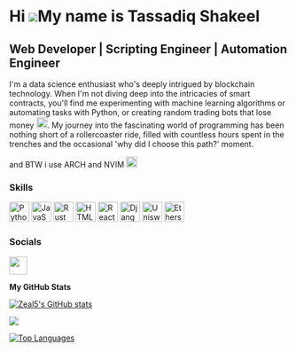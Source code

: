 Hi ![](https://user-images.githubusercontent.com/18350557/176309783-0785949b-9127-417c-8b55-ab5a4333674e.gif)My name is Tassadiq Shakeel
========================================================================================================================================

Web Developer | Scripting Engineer | Automation Engineer
--------------------------------------------------------

I'm a data science enthusiast who's deeply intrigued by blockchain technology. When I'm not diving deep into the intricacies of smart contracts, you'll find me experimenting with machine learning algorithms or automating tasks with Python, or creating random trading bots that lose money <a href="https://emoji.gg/emoji/67184-nah1"><img src="https://cdn3.emoji.gg/emojis/67184-nah1.png" width="20px" height="20px" alt="Nah1"></a>. My journey into the fascinating world of programming has been nothing short of a rollercoaster ride, filled with countless hours spent in the trenches and the occasional 'why did I choose this path?' moment.

and BTW i use ARCH and NVIM <a href="https://emoji.gg/emoji/59989-yea1"><img src="https://cdn3.emoji.gg/emojis/59989-yea1.png" width="20px" height="20px" alt="Yea1"></a> 

### Skills

<p align="left">
<a href="https://www.python.org/" target="_blank" rel="noreferrer"><img src="https://raw.githubusercontent.com/danielcranney/readme-generator/main/public/icons/skills/python-colored.svg" width="36" height="36" alt="Python" /></a>
<a href="https://developer.mozilla.org/en-US/docs/Web/JavaScript" target="_blank" rel="noreferrer"><img src="https://raw.githubusercontent.com/danielcranney/readme-generator/main/public/icons/skills/javascript-colored.svg" width="36" height="36" alt="JavaScript" /></a>
<a href="https://www.rust-lang.org/" target="_blank" rel="noreferrer"><img src="https://raw.githubusercontent.com/danielcranney/readme-generator/main/public/icons/skills/rust-colored.svg" width="36" height="36" alt="Rust" /></a>
<a href="https://developer.mozilla.org/en-US/docs/Glossary/HTML5" target="_blank" rel="noreferrer"><img src="https://raw.githubusercontent.com/danielcranney/readme-generator/main/public/icons/skills/html5-colored.svg" width="36" height="36" alt="HTML5" /></a>
<a href="https://reactjs.org/" target="_blank" rel="noreferrer"><img src="https://raw.githubusercontent.com/danielcranney/readme-generator/main/public/icons/skills/react-colored.svg" width="36" height="36" alt="React" /></a>
<a href="https://www.djangoproject.com/" target="_blank" rel="noreferrer"><img src="https://raw.githubusercontent.com/danielcranney/readme-generator/main/public/icons/skills/django-colored.svg" width="36" height="36" alt="Django" /></a>
<a href="https://uniswap.org/" target="_blank" rel="noreferrer"><img src="https://raw.githubusercontent.com/danielcranney/readme-generator/main/public/icons/skills/uniswap-colored.svg" width="36" height="36" alt="Uniswap" /></a>
<a href="https://ethers.io" target="_blank" rel="noreferrer"><img src="https://raw.githubusercontent.com/danielcranney/readme-generator/main/public/icons/skills/ethers-colored.svg" width="36" height="36" alt="Ethers" /></a>
</p>

### Socials

<p align="left"> <a href="https://www.github.com/Zeal5" target="_blank" rel="noreferrer"><img src="https://raw.githubusercontent.com/danielcranney/readme-generator/main/public/icons/socials/github.svg" width="32" height="32" /></a></p>

<b>My GitHub Stats</b>

<a href="http://www.github.com/Zeal5"><img src="https://github-readme-stats.vercel.app/api?username=Zeal5&show_icons=true&hide=stars,&count_private=true&title_color=0891b2&text_color=ffffff&icon_color=0891b2&bg_color=1c1917&hide_border=true&show_icons=true" alt="Zeal5's GitHub stats" /></a>

<a href="http://www.github.com/Zeal5"><img src="https://github-readme-streak-stats.herokuapp.com/?user=Zeal5&stroke=ffffff&background=1c1917&ring=0891b2&fire=0891b2&currStreakNum=ffffff&currStreakLabel=0891b2&sideNums=ffffff&sideLabels=ffffff&dates=ffffff&hide_border=true" /></a>

<a href="https://github.com/Zeal5" align="left"><img src="https://github-readme-stats.vercel.app/api/top-langs/?username=Zeal5&langs_count=10&title_color=0891b2&text_color=ffffff&icon_color=0891b2&bg_color=1c1917&hide_border=true&locale=en&custom_title=Top%20%Languages" alt="Top Languages" /></a>

